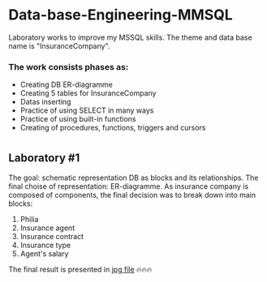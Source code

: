# Data-base-Engineering-MMSQL
Laboratory works to improve my MSSQL skills. The theme and data base name is "InsuranceCompany". 
### The work consists phases as:
  - Creating DB ER-diagramme
  - Creating 5 tables for InsuranceCompany
  - Datas inserting  
  - Practice of using SELECT in many ways
  - Practice of using built-in functions
  - Creating of procedures, functions, triggers and cursors

#
## Laboratory #1
The goal: schematic representation DB as blocks and its relationships.
The final choise of representation: ER-diagramme.
As insurance company is composed of components, the final decision was to break down into main blocks:
  1) Philia
  2) Insurance agent
  3) Insurance contract
  4) Insurance type
  5) Agent's salary

The final result is presented in [jpg file](https://github.com/MilaHalko/DB-InsuranceCompany/blob/main/InsuranceCompanyER.jpg) :fire::fire::fire:
